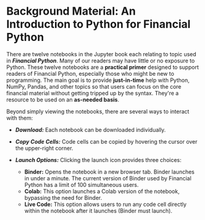 # Background Material: An Introduction to Python for Financial Python

There are twelve notebooks in the Jupyter book each relating to topic used in ***Financial Python***.  Many of our readers may have little or no exposure to Python.  These twelve notebooks are a **practical primer** designed to support readers of Financial Python, especially those who might be new to programming. The main goal is to provide **just-in-time** help with Python, NumPy, Pandas, and other topics so that users can focus on the core financial material without getting tripped up by the syntax. They're a resource to be used on an **as-needed basis**.

Beyond simply viewing the notebooks, there are several ways to interact with them:

*  ***Download:*** Each notebook can be downloaded individually.

*  ***Copy Code Cells:*** Code cells can be copied by hovering the cursor over the upper-right corner.
*  ***Launch Options:*** Clicking the launch icon provides three choices:

   *    **Binder:** Opens the notebook in a new browser tab. Binder launches in under a minute. The current version of Binder used by Financial Python has a limit of 100 simultaneous users.
   *    **Colab:** This option launches a Colab version of the notebook, bypassing the need for Binder.
   *    **Live Code:** This option allows users to run any code cell directly within the notebook after it launches (Binder must launch).



```{tableofcontents}
```
